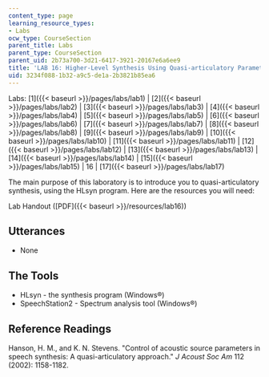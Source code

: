 ```yaml
---
content_type: page
learning_resource_types:
- Labs
ocw_type: CourseSection
parent_title: Labs
parent_type: CourseSection
parent_uid: 2b73a700-3d21-6417-3921-20167e6a6ee9
title: 'LAB 16: Higher-Level Synthesis Using Quasi-articulatory Parameters'
uid: 3234f088-1b32-a9c5-de1a-2b3821b85ea6
---
```


Labs: [1]({{< baseurl >}}/pages/labs/lab1) | [2]({{< baseurl >}}/pages/labs/lab2) | [3]({{< baseurl >}}/pages/labs/lab3) | [4]({{< baseurl >}}/pages/labs/lab4) | [5]({{< baseurl >}}/pages/labs/lab5) | [6]({{< baseurl >}}/pages/labs/lab6) | [7]({{< baseurl >}}/pages/labs/lab7) | [8]({{< baseurl >}}/pages/labs/lab8) | [9]({{< baseurl >}}/pages/labs/lab9) | [10]({{< baseurl >}}/pages/labs/lab10) | [11]({{< baseurl >}}/pages/labs/lab11) | [12]({{< baseurl >}}/pages/labs/lab12) | [13]({{< baseurl >}}/pages/labs/lab13) | [14]({{< baseurl >}}/pages/labs/lab14) | [15]({{< baseurl >}}/pages/labs/lab15) | 16 | [17]({{< baseurl >}}/pages/labs/lab17)

The main purpose of this laboratory is to introduce you to quasi-articulatory synthesis, using the HLsyn program. Here are the resources you will need:

Lab Handout ([PDF]({{< baseurl >}}/resources/lab16))

Utterances
----------

*   None

The Tools
---------

*   HLsyn - the synthesis program (Windows®)
*   SpeechStation2 - Spectrum analysis tool (Windows®)

Reference Readings
------------------

Hanson, H. M., and K. N. Stevens. "Control of acoustic source parameters in speech synthesis: A quasi-articulatory approach." _J Acoust Soc Am_ 112 (2002): 1158-1182.